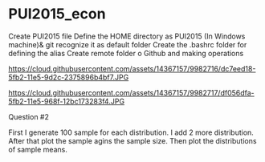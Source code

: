 # PUI2015_econ


Create PUI2015 file
Define the HOME directory as PUI2015 (In Windows machine)& git recognize it as default folder
Create the .bashrc folder for defining the alias
Create remote folder o Github and making operations


https://cloud.githubusercontent.com/assets/14367157/9982716/dc7eed18-5fb2-11e5-9d2c-2375896b4bf7.JPG

https://cloud.githubusercontent.com/assets/14367157/9982717/df056dfa-5fb2-11e5-968f-12bc173283f4.JPG
 
Question #2

First I generate 100 sample for each distribution. I add 2 more distribution. 
After that plot the sample agins the sample size.
Then plot the distributions of sample means.
